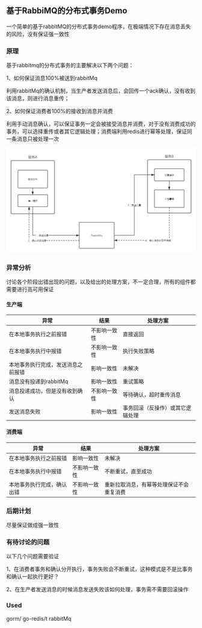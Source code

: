 ## 基于RabbiMQ的分布式事务Demo

一个简单的基于rabbitMQ的分布式事务demo程序，在极端情况下存在消息丢失的风险，没有保证强一致性

### 原理

基于rabbitmq的分布式事务的主要解决以下两个问题：

1、如何保证消息100%被送到rabbitMq

利用rabbitMq的确认机制，当生产者发送消息后，会回传一个ack确认，没有收到该消息，则进行消息重传；

2、如何保证消费者100%的接收到消息并消费

利用手动消息确认，可以保证事务一定会被接受消息并消费，对于没有消费成功的事务，可以选择重传或者其它逻辑处理；消费端利用redis进行幂等处理，保证同一条消息只被处理一次

<img src="./mq.png" alt="mq" style="zoom: 67%;" />

### 异常分析

讨论各个阶段出错出现的问题，以及给出的处理方案，不一定合理，所有的组件都需要进行高可用保证

#### 生产端

| 异常                               | 结果                         | 处理方案                   |
| ---------------------------------- | ---------------------------- | -------------------------- |
| 在本地事务执行之前报错             | 不影响一致性                 | 直接返回                   |
| 在本地事务执行中报错               | 不影响一致性       | 执行失败策略               |
| 本地事务执行完成，发送消息之前报错 | 影响一致性 | 未解决                     |
| 消息没有投递到rabbitMq             | 影响一致性                   | 重试策略                   |
| 消息投递成功，但是没有收到确认     | 不影响一致性                 | 等待确认，超时重传消息         |
| 发送消息失败                       | 影响一致性 | 事务回滚（反操作）或其它逻辑处理 |

#### 消费端

| 异常                       | 结果         | 处理方案                         |
| -------------------------- | ------------ | -------------------------------- |
| 在本地事务执行之前报错     | 影响一致性   | 未解决                           |
| 在本地事务执行中报错       | 不影响一致性 | 不断重试，直至成功               |
| 本地事务执行完成，确认出错 | 不影响一致性 | 重新拉取消息，有幂等处理保证不会重复消费 |

### 后期计划

尽量保证做成强一致性

### 有待讨论的问题

以下几个问题需要验证

1、在消费者事务和确认分开执行，事务失败会不断重试，这种模式是不是比事务和确认一起执行更好？

2、在生产者发送消息的时候消息发送失败该如何处理，事务需不需要回滚操作

### Used
gorm/
go-redis/t
rabbitMq